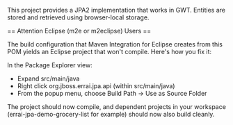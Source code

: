 This project provides a JPA2 implementation that works in GWT. Entities are stored
and retrieved using browser-local storage.


== Attention Eclipse (m2e or m2eclipse) Users ==

The build configuration that Maven Integration for Eclipse creates from this
POM yields an Eclipse project that won't compile. Here's how you fix it:

In the Package Explorer view:

 - Expand src/main/java
 - Right click org.jboss.errai.jpa.api (within src/main/java)
 - From the popup menu, choose Build Path -> Use as Source Folder

The project should now compile, and dependent projects in your workspace
(errai-jpa-demo-grocery-list for example) should now also build cleanly.
